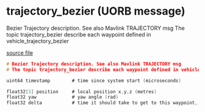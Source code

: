 # trajectory_bezier (UORB message)

Bezier Trajectory description. See also Mavlink TRAJECTORY msg
The topic trajectory_bezier describe each waypoint defined in vehicle_trajectory_bezier

[source file](https://github.com/PX4/PX4-Autopilot/blob/main/msg/trajectory_bezier.msg)

```c
# Bezier Trajectory description. See also Mavlink TRAJECTORY msg
# The topic trajectory_bezier describe each waypoint defined in vehicle_trajectory_bezier

uint64 timestamp		# time since system start (microseconds)

float32[3] position     # local position x,y,z (metres)
float32 yaw             # yaw angle (rad)
float32 delta           # time it should take to get to this waypoint, if this is the final waypoint (seconds)

```
